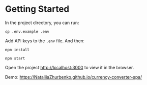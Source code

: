 # Getting Started

In the project directory, you can run:

`cp .env.example .env`

Add API keys to the `.env` file. And then:

`npm install`

`npm start`

Open the project [http://localhost:3000](http://localhost:3000) to view it in the browser.

Demo: https://NataliiaZhurbenko.github.io/currency-converter-spa/
